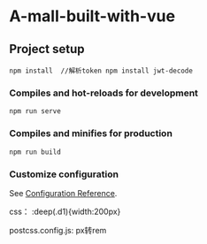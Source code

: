 # A-mall-built-with-vue
## Project setup
```
npm install  //解析token npm install jwt-decode

```

### Compiles and hot-reloads for development
```
npm run serve
```

### Compiles and minifies for production
```
npm run build
```

### Customize configuration
See [Configuration Reference](https://cli.vuejs.org/config/).

css： :deep(.d1){width:200px}

postcss.config.js: px转rem